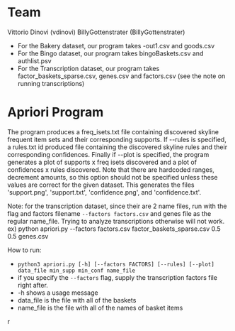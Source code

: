 # Team
Vittorio Dinovi (vdinovi)
BillyGottenstrater (BillyGottenstrater)

* For the Bakery dataset, our program takes <size>-out1.csv and goods.csv
* For the Bingo dataset, our program takes bingoBaskets.csv and authlist.psv
* For the Transcription dataset, our program takes factor_baskets_sparse.csv, genes.csv and factors.csv (see the note on running transcriptions)



# Apriori Program
The program produces a freq_isets.txt file containing discovered skyline frequent item sets and their corresponding supports. 
If --rules is specified, a rules.txt id produced file containing the discovered skyline rules and their corresponding confidences.
Finally if --plot is specified, the program generates a plot of supports x freq isets discovered and a plot of confidences x rules discovered. Note that there are hardcoded ranges, decrement amounts, so this option should not be specified unless these values are correct for the given dataset. This generates the files 'support.png', 'support.txt', 'confidence.png', and 'confidence.txt'.

Note: for the transcription dataset, since their are 2 name files, run with the flag and factors filename `--factors factors.csv` and genes file as the regular name_file. Trying to analyze transcriptions otherwise will not work.
ex) python apriori.py --factors factors.csv factor_baskets_sparse.csv 0.5 0.5 genes.csv

How to run:
* `python3 apriori.py [-h] [--factors FACTORS] [--rules] [--plot] data_file min_supp min_conf name_file`
* if you specify the `--factors` flag, supply the transcription factors file right after.
* -h shows a usage message
* data\_file is the file with all of the baskets
* name\_file is the file with all of the names of basket items

r
